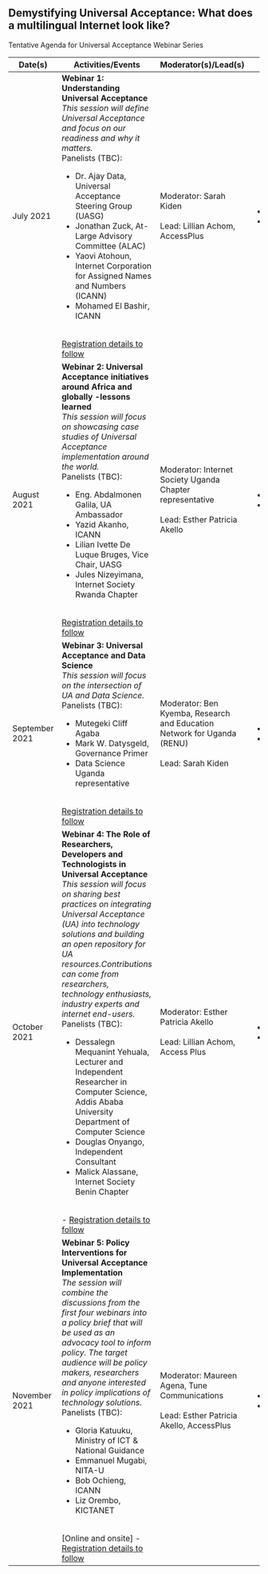 ## Demystifying Universal Acceptance: What does a multilingual Internet look like? ##

Tentative Agenda for Universal Acceptance Webinar Series

Date(s) | Activities/Events | Moderator(s)/Lead(s) | Output 
----- | -------- | ------ | ----- 
July 2021 | <b>Webinar 1: Understanding Universal Acceptance </b> <br> <i>This session will define Universal Acceptance and focus on our readiness and why it matters.</i> <br> Panelists (TBC): <ul><li> Dr. Ajay Data, Universal Acceptance Steering Group (UASG) <li> Jonathan Zuck, At-Large Advisory Committee (ALAC) <li>Yaovi Atohoun, Internet Corporation for Assigned Names and Numbers (ICANN) <li>Mohamed El Bashir, ICANN </ul> <br> [Registration details to follow](URL) | Moderator: Sarah Kiden <br><br> Lead: Lillian Achom, AccessPlus | <ul><li>Recording <li>Report</ul>  
August 2021 | <b> Webinar 2: Universal Acceptance initiatives around Africa and globally -lessons learned </b> <br> <i>This session will focus on showcasing case studies of Universal Acceptance implementation around the world. </i><br> Panelists (TBC): <ul><li> Eng. Abdalmonen Galila, UA Ambassador <li> Yazid Akanho, ICANN <li> Lilian Ivette De Luque Bruges, Vice Chair, UASG <li>Jules Nizeyimana, Internet Society Rwanda Chapter </ul> <br> [Registration details to follow](URL)| Moderator: Internet Society Uganda Chapter representative <br><br> Lead: Esther Patricia Akello | <ul><li>Recording <li>Report</ul>
September 2021 | <b>Webinar 3: Universal Acceptance and Data Science </b> <br> <i>This session will focus on the intersection of UA and Data Science.</i> <br> Panelists (TBC): <ul><li> Mutegeki Cliff Agaba <li> Mark W. Datysgeld, Governance Primer <li> Data Science Uganda representative </ul> <br> [Registration details to follow](URL) | Moderator: Ben Kyemba, Research and Education Network for Uganda (RENU) <br><br> Lead: Sarah Kiden | <ul><li>Recording <li>Report</ul>
October  2021 | <b> Webinar 4: The Role of Researchers, Developers and Technologists in Universal Acceptance </b><br> <i>This session will focus on sharing best practices on integrating Universal Acceptance (UA) into technology solutions and building an open repository for UA resources.Contributions can come from researchers, technology enthusiasts, industry experts and internet end-users. </i><br> Panelists (TBC): <ul><li> Dessalegn Mequanint Yehuala, Lecturer and Independent Researcher in Computer Science, Addis Ababa University Department of Computer Science <li> Douglas Onyango, Independent Consultant <li> Malick Alassane, Internet Society Benin Chapter </ul> <br> - [Registration details to follow](URL)| Moderator: Esther Patricia Akello <br><br> Lead: Lillian Achom, Access Plus|<ul><li>Recording <li>Report</ul>
November 2021 | <b> Webinar 5: Policy Interventions for Universal Acceptance Implementation </b><br> <i>The session will combine the discussions from the first four webinars into a policy brief that will be used as an advocacy tool to inform policy. The target audience will be policy makers, researchers and anyone interested in policy implications of technology solutions.</i> <br> Panelists (TBC): <ul><li>Gloria Katuuku, Ministry of ICT & National Guidance <li> Emmanuel Mugabi, NITA-U <li> Bob Ochieng, ICANN <li>Liz Orembo, KICTANET </ul> <br> [Online and onsite] - [Registration details to follow](URL)|Moderator: Maureen Agena, Tune Communications <br><br> Lead: Esther Patricia Akello, AccessPlus |<ul><li>Recording <li>Report</ul>
